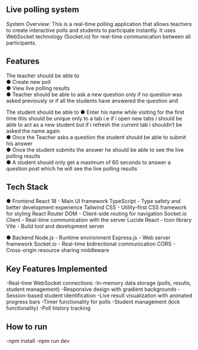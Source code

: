 
## Live polling system
System Overview:
This is a real-time polling application that allows teachers to create interactive polls and students to participate instantly. It uses WebSocket technology (Socket.io) for real-time communication between all participants.

## Features 
The teacher should be able to  
● Create new poll  
● View live polling results  
● Teacher should be able to ask a new question only if no question 
was asked previously or if all the students have answered the 
question  and 

The student should be able to 
● Enter his name while visiting for the first time this should be unique 
only to a tab i.e if i open new tabs i should be able to act as a new 
student but if i refresh the current tab i shouldn’t be asked the 
name again  
● Once the Teacher asks a question the student should be able to 
submit his answer  
● Once the student submits the answer he should be able to see the 
live polling results  
● A student should only get a maximum of 60 seconds to answer a 
question post which he will see the live polling results  


## Tech Stack

● Frontend
React 18 - Main UI framework
TypeScript - Type safety and better development experience
Tailwind CSS - Utility-first CSS framework for styling
React Router DOM - Client-side routing for navigation
Socket.io Client - Real-time communication with the server
Lucide React - Icon library
Vite - Build tool and development server

● Backend
Node.js - Runtime environment
Express.js - Web server framework
Socket.io - Real-time bidirectional communication
CORS - Cross-origin resource sharing middleware

## Key Features Implemented
-Real-time WebSocket connections
-In-memory data storage (polls, results, student management)
-Responsive design with gradient backgrounds
-Session-based student identification
-Live result visualization with animated progress bars
-Timer functionality for polls
-Student management (kick functionality)
-Poll history tracking

## How to run 

-npm install
-npm run dev
